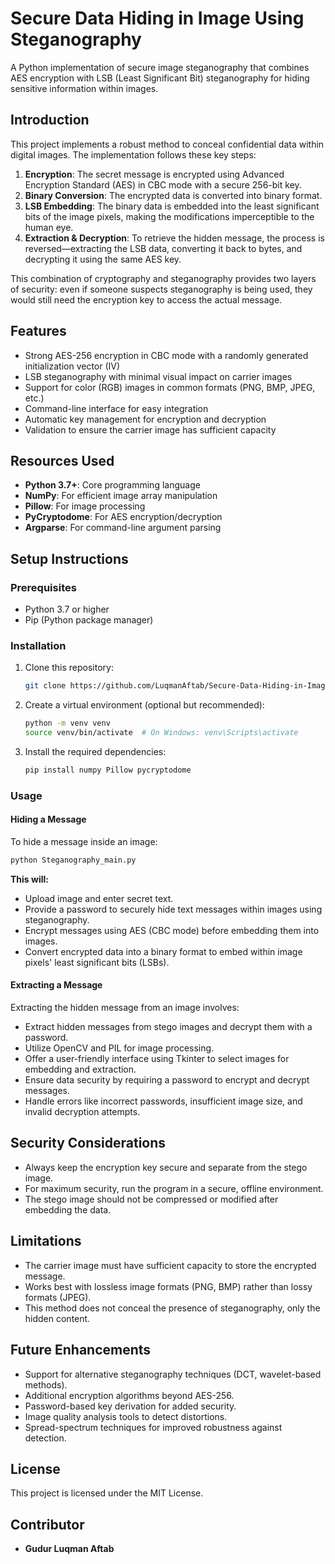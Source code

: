# Secure Data Hiding in Image Using Steganography

A Python implementation of secure image steganography that combines AES encryption with LSB (Least Significant Bit) steganography for hiding sensitive information within images.

## Introduction

This project implements a robust method to conceal confidential data within digital images. The implementation follows these key steps:

1. **Encryption**: The secret message is encrypted using Advanced Encryption Standard (AES) in CBC mode with a secure 256-bit key.
2. **Binary Conversion**: The encrypted data is converted into binary format.
3. **LSB Embedding**: The binary data is embedded into the least significant bits of the image pixels, making the modifications imperceptible to the human eye.
4. **Extraction & Decryption**: To retrieve the hidden message, the process is reversed—extracting the LSB data, converting it back to bytes, and decrypting it using the same AES key.

This combination of cryptography and steganography provides two layers of security: even if someone suspects steganography is being used, they would still need the encryption key to access the actual message.

## Features

- Strong AES-256 encryption in CBC mode with a randomly generated initialization vector (IV)
- LSB steganography with minimal visual impact on carrier images
- Support for color (RGB) images in common formats (PNG, BMP, JPEG, etc.)
- Command-line interface for easy integration
- Automatic key management for encryption and decryption
- Validation to ensure the carrier image has sufficient capacity

## Resources Used

- **Python 3.7+**: Core programming language
- **NumPy**: For efficient image array manipulation
- **Pillow**: For image processing
- **PyCryptodome**: For AES encryption/decryption
- **Argparse**: For command-line argument parsing

## Setup Instructions

### Prerequisites

- Python 3.7 or higher
- Pip (Python package manager)

### Installation

1. Clone this repository:
   ```sh
   git clone https://github.com/LuqmanAftab/Secure-Data-Hiding-in-Image-Using-Steganography.git
   ```

2. Create a virtual environment (optional but recommended):
   ```sh
   python -m venv venv
   source venv/bin/activate  # On Windows: venv\Scripts\activate
   ```

3. Install the required dependencies:
   ```sh
   pip install numpy Pillow pycryptodome
   ```

### Usage

#### Hiding a Message

To hide a message inside an image:

```sh
python Steganography_main.py
```

**This will:**
- Upload image and enter secret text.
- Provide a password to securely hide text messages within images using steganography.
- Encrypt messages using AES (CBC mode) before embedding them into images.
- Convert encrypted data into a binary format to embed within image pixels' least significant bits (LSBs).

#### Extracting a Message

Extracting the hidden message from an image involves:

- Extract hidden messages from stego images and decrypt them with a password.
- Utilize OpenCV and PIL for image processing.
- Offer a user-friendly interface using Tkinter to select images for embedding and extraction.
- Ensure data security by requiring a password to encrypt and decrypt messages.
- Handle errors like incorrect passwords, insufficient image size, and invalid decryption attempts.

## Security Considerations

- Always keep the encryption key secure and separate from the stego image.
- For maximum security, run the program in a secure, offline environment.
- The stego image should not be compressed or modified after embedding the data.

## Limitations

- The carrier image must have sufficient capacity to store the encrypted message.
- Works best with lossless image formats (PNG, BMP) rather than lossy formats (JPEG).
- This method does not conceal the presence of steganography, only the hidden content.

## Future Enhancements

- Support for alternative steganography techniques (DCT, wavelet-based methods).
- Additional encryption algorithms beyond AES-256.
- Password-based key derivation for added security.
- Image quality analysis tools to detect distortions.
- Spread-spectrum techniques for improved robustness against detection.

## License

This project is licensed under the MIT License.

## Contributor

- **Gudur Luqman Aftab**
